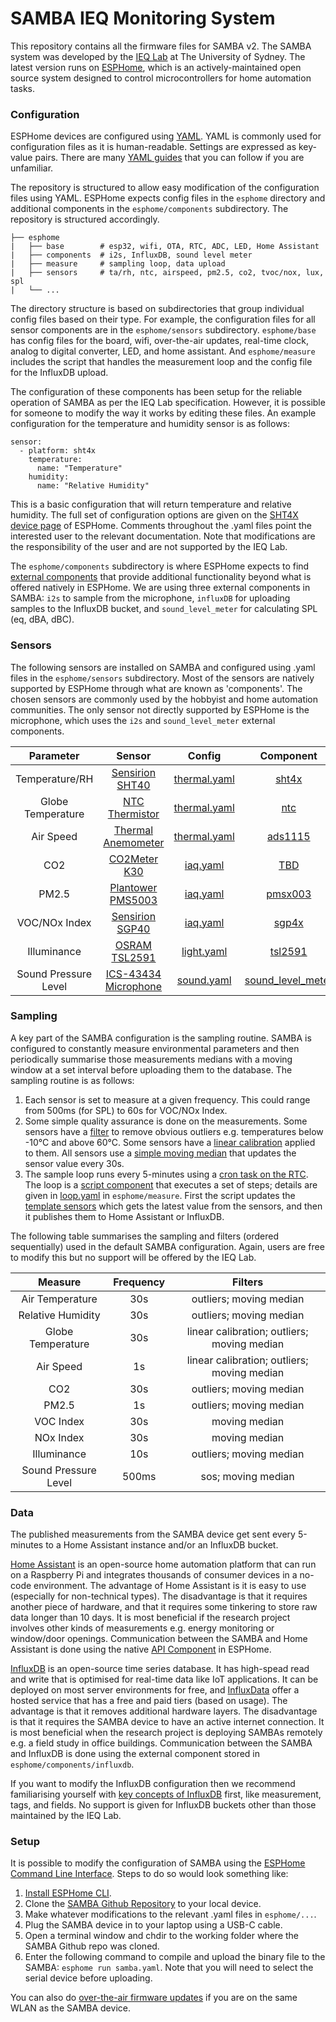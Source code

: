 # SAMBA IEQ Monitoring System

This repository contains all the firmware files for SAMBA v2. The SAMBA system was developed by the [IEQ Lab](https://www.sydney.edu.au/architecture/our-research/research-labs-and-facilities/indoor-environmental-quality-lab.html) at The University of Sydney. The latest version runs on [ESPHome](https://esphome.io), which is an actively-maintained open source system designed to control microcontrollers for home automation tasks.

### Configuration

ESPHome devices are configured using [YAML](https://yaml.org). YAML is commonly used for configuration files as it is human-readable. Settings are expressed as key-value pairs. There are many [YAML guides](https://www.cloudbees.com/blog/yaml-tutorial-everything-you-need-get-started) that you can follow if you are unfamiliar.

The repository is structured to allow easy modification of the configuration files using YAML. ESPHome expects config files in the `esphome` directory and additional components in the `esphome/components` subdirectory. The repository is structured accordingly.

```         
├── esphome
|   ├── base        # esp32, wifi, OTA, RTC, ADC, LED, Home Assistant
|   ├── components  # i2s, InfluxDB, sound level meter
|   ├── measure     # sampling loop, data upload
|   ├── sensors     # ta/rh, ntc, airspeed, pm2.5, co2, tvoc/nox, lux, spl
|   └── ...
```

The directory structure is based on subdirectories that group individual config files based on their type. For example, the configuration files for all sensor components are in the `esphome/sensors` subdirectory. `esphome/base` has config files for the board, wifi, over-the-air updates, real-time clock, analog to digital converter, LED, and home assistant. And `esphome/measure` includes the script that handles the measurement loop and the config file for the InfluxDB upload.

The configuration of these components has been setup for the reliable operation of SAMBA as per the IEQ Lab specification. However, it is possible for someone to modify the way it works by editing these files. An example configuration for the temperature and humidity sensor is as follows:

```
sensor:
  - platform: sht4x
    temperature:
      name: "Temperature"
    humidity:
      name: "Relative Humidity"
```

This is a basic configuration that will return temperature and relative humidity. The full set of configuration options are given on the [SHT4X device page](https://esphome.io/components/sensor/sht4x.html) of ESPHome. Comments throughout the .yaml files point the interested user to the relevant documentation. Note that modifications are the responsibility of the user and are not supported by the IEQ Lab.

The `esphome/components` subdirectory is where ESPHome expects to find [external components](https://esphome.io/components/external_components.html) that provide additional functionality beyond what is offered natively in ESPHome. We are using three external components in SAMBA: `i2s` to sample from the microphone, `influxDB` for uploading samples to the InfluxDB bucket, and `sound_level_meter` for calculating SPL (eq, dBA, dBC).

### Sensors

The following sensors are installed on SAMBA and configured using .yaml files in the `esphome/sensors` subdirectory. Most of the sensors are natively supported by ESPHome through what are known as 'components'. The chosen sensors are commonly used by the hobbyist and home automation communities. The only sensor not directly supported by ESPHome is the microphone, which uses the `i2s` and `sound_level_meter` external components.

|     Parameter     |                              Sensor                              |                                         Config                                         |                        Component                         |
|:--------------------:|:---------------:|:---------------:|:---------------:|
|  Temperature/RH  | [Sensirion SHT40](https://sensirion.com/products/catalog/SHT40/) | [thermal.yaml](https://github.com/IEQLab/samba/blob/b07876be9d153c4315995ed3d519412e2f8a302a/esphome/sensors/thermal.yaml#L9-L23) | [sht4x](https://esphome.io/components/sensor/sht4x.html) |
| Globe Temperature | [NTC Thermistor](https://www.murata.com/en-us/products/productdetail?partno=NXRT15XH103FA1B040) | [thermal.yaml](https://github.com/IEQLab/samba/blob/main/esphome/sensors/thermal.yaml) | [ntc](https://esphome.io/components/sensor/ntc.html) |
| Air Speed | [Thermal Anemometer](https://moderndevice.com/products/wind-sensor) | [thermal.yaml](https://github.com/IEQLab/samba/blob/main/esphome/sensors/thermal.yaml) | [ads1115](https://esphome.io/components/sensor/ads1115.html) |
| CO2 | [CO2Meter K30](https://www.co2meter.com/en-au/products/k-30-co2-sensor-module) | [iaq.yaml](https://github.com/IEQLab/samba/blob/main/esphome/sensors/iaq.yaml) | [TBD](https://github.com/esphome/feature-requests/issues/1587) |
| PM2.5 | [Plantower PMS5003](https://www.plantower.com/en/products_33/74.html) | [iaq.yaml](https://github.com/IEQLab/samba/blob/main/esphome/sensors/iaq.yaml) | [pmsx003](https://esphome.io/components/sensor/pmsx003.html) |
| VOC/NOx Index | [Sensirion SGP40](https://sensirion.com/products/catalog/SGP40/) | [iaq.yaml](https://github.com/IEQLab/samba/blob/main/esphome/sensors/iaq.yaml) | [sgp4x](https://esphome.io/components/sensor/sgp4x.html) |
| Illuminance | [OSRAM TSL2591](https://sensirion.com/products/catalog/SGP40/) | [light.yaml](https://github.com/IEQLab/samba/blob/main/esphome/sensors/light.yaml) | [tsl2591](https://esphome.io/components/sensor/tsl2591.html) |
| Sound Pressure Level | [ICS-43434 Microphone](https://invensense.tdk.com/products/ics-43434/) | [sound.yaml](https://github.com/IEQLab/samba/blob/main/esphome/sensors/light.yaml) | [sound_level_meter](https://github.com/stas-sl/esphome-sound-level-meter) |

### Sampling

A key part of the SAMBA configuration is the sampling routine. SAMBA is configured to constantly measure environmental parameters and then periodically summarise those measurements medians with a moving window at a set interval before uploading them to the database. The sampling routine is as follows:

1.  Each sensor is set to measure at a given frequency. This could range from 500ms (for SPL) to 60s for VOC/NOx Index.
2.  Some simple quality assurance is done on the measurements. Some sensors have a [filter](https://esphome.io/components/sensor/index.html#filter-out) to remove obvious outliers e.g. temperatures below -10°C and above 60°C. Some sensors have a [linear calibration](https://esphome.io/components/sensor/index.html#calibrate-linear) applied to them. All sensors use a [simple moving median](https://esphome.io/components/sensor/index.html#median) that updates the sensor value every 30s.
3.  The sample loop runs every 5-minutes using a [cron task on the RTC](https://esphome.io/components/time/index.html). The loop is a [script component](https://esphome.io/guides/automations.html#script-component) that executes a set of steps; details are given in [loop.yaml](https://github.com/IEQLab/samba/blob/main/esphome/measure/loop.yaml) in `esphome/measure`. First the script updates the [template sensors](https://esphome.io/components/sensor/template.html) which gets the latest value from the sensors, and then it publishes them to Home Assistant or InfluxDB.

The following table summarises the sampling and filters (ordered sequentially) used in the default SAMBA configuration. Again, users are free to modify this but no support will be offered by the IEQ Lab.

| Measure | Frequency | Filters |
|:-------:|:---------:|:-------:|
| Air Temperature | 30s | outliers; moving median |
| Relative Humidity | 30s | outliers; moving median |
| Globe Temperature | 30s | linear calibration; outliers; moving median |
| Air Speed | 1s | linear calibration; outliers; moving median |
| CO2 | 30s | outliers; moving median |
| PM2.5 | 1s | outliers; moving median |
| VOC Index | 30s | moving median |
| NOx Index | 30s | moving median |
| Illuminance | 10s | outliers; moving median |
| Sound Pressure Level | 500ms | sos; moving median |

### Data

The published measurements from the SAMBA device get sent every 5-minutes to a Home Assistant instance and/or an InfluxDB bucket. 

[Home Assistant](https://www.home-assistant.io) is an open-source home automation platform that can run on a Raspberry Pi and integrates thousands of consumer devices in a no-code environment. The advantage of Home Assistant is it is easy to use (especially for non-technical types). The disadvantage is that it requires another piece of hardware, and that it requires some tinkering to store raw data longer than 10 days. It is most beneficial if the research project involves other kinds of measurements e.g. energy monitoring or window/door openings. Communication between the SAMBA and Home Assistant is done using the native [API Component](https://esphome.io/components/api.html) in ESPHome.

[InfluxDB](https://www.influxdata.com/products/influxdb-overview/) is an open-source time series database. It has high-spead read and write that is optimised for real-time data like IoT applications. It can be deployed on most server environments for free, and [InfluxData](https://www.influxdata.com) offer a hosted service that has a free and paid tiers (based on usage). The advantage is that it removes additional hardware layers. The disadvantage is that it requires the SAMBA device to have an active internet connection. It is most beneficial when the research project is deploying SAMBAs remotely e.g. a field study in office buildings. Communication between the SAMBA and InfluxDB is done using the external component stored in `esphome/components/influxdb`.

If you want to modify the InfluxDB configuration then we recommend familiarising yourself with [key concepts of InfluxDB](https://docs.influxdata.com/influxdb/v1/concepts/key_concepts/) first, like measurement, tags, and fields. No support is given for InfluxDB buckets other than those maintained by the IEQ Lab.

### Setup

It is possible to modify the configuration of SAMBA using the [ESPHome Command Line Interface](https://esphome.io/guides/cli.html). Steps to do so would look something like:

1.  [Install ESPHome CLI](https://esphome.io/guides/getting_started_command_line.html).
2.  Clone the [SAMBA Github Repository](https://github.com/IEQLab/samba/tree/main) to your local device.
3.  Make whatever modifications to the relevant .yaml files in `esphome/...`.
4.  Plug the SAMBA device in to your laptop using a USB-C cable.
4.  Open a terminal window and chdir to the working folder where the SAMBA Github repo was cloned.
5.  Enter the following command to compile and upload the binary file to the SAMBA: `esphome run samba.yaml`. Note that you will need to select the serial device before uploading.

You can also do [over-the-air firmware updates](https://esphome.io/components/ota.html) if you are on the same WLAN as the SAMBA device.
